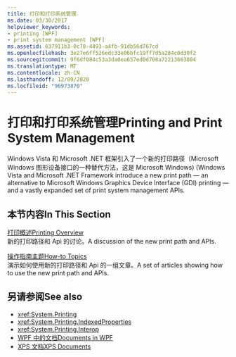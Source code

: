 ```yaml
---
title: 打印和打印系统管理
ms.date: 03/30/2017
helpviewer_keywords:
- printing [WPF]
- print system management [WPF]
ms.assetid: 637911b3-0c78-4493-a4fb-91db56d767cd
ms.openlocfilehash: 3e27e6ff526edc33e06bfc19ff7d5a284c0d30f2
ms.sourcegitcommit: 9f6df084c53a3da0ea657ed0d708a72213683084
ms.translationtype: MT
ms.contentlocale: zh-CN
ms.lasthandoff: 12/09/2020
ms.locfileid: "96973870"
---
```

# <a name="printing-and-print-system-management"></a><span data-ttu-id="f7e8d-102">打印和打印系统管理</span><span class="sxs-lookup"><span data-stu-id="f7e8d-102">Printing and Print System Management</span></span>
<span data-ttu-id="f7e8d-103">Windows Vista 和 Microsoft .NET 框架引入了一个新的打印路径（Microsoft Windows 图形设备接口的一种替代方法，这是 Microsoft Windows)  (</span><span class="sxs-lookup"><span data-stu-id="f7e8d-103">Windows Vista and Microsoft .NET Framework introduce a new print path — an alternative to Microsoft Windows Graphics Device Interface (GDI) printing — and a vastly expanded set of print system management APIs.</span></span>  
  
## <a name="in-this-section"></a><span data-ttu-id="f7e8d-104">本节内容</span><span class="sxs-lookup"><span data-stu-id="f7e8d-104">In This Section</span></span>  
 [<span data-ttu-id="f7e8d-105">打印概述</span><span class="sxs-lookup"><span data-stu-id="f7e8d-105">Printing Overview</span></span>](printing-overview.md)  
 <span data-ttu-id="f7e8d-106">新的打印路径和 Api 的讨论。</span><span class="sxs-lookup"><span data-stu-id="f7e8d-106">A discussion of the new print path and APIs.</span></span>  
  
 [<span data-ttu-id="f7e8d-107">操作指南主题</span><span class="sxs-lookup"><span data-stu-id="f7e8d-107">How-to Topics</span></span>](printing-how-to-topics.md)  
 <span data-ttu-id="f7e8d-108">演示如何使用新的打印路径和 Api 的一组文章。</span><span class="sxs-lookup"><span data-stu-id="f7e8d-108">A set of articles showing how to use the new print path and APIs.</span></span>  
  
## <a name="see-also"></a><span data-ttu-id="f7e8d-109">另请参阅</span><span class="sxs-lookup"><span data-stu-id="f7e8d-109">See also</span></span>

- <xref:System.Printing>
- <xref:System.Printing.IndexedProperties>
- <xref:System.Printing.Interop>
- [<span data-ttu-id="f7e8d-110">WPF 中的文档</span><span class="sxs-lookup"><span data-stu-id="f7e8d-110">Documents in WPF</span></span>](documents-in-wpf.md)
- [<span data-ttu-id="f7e8d-111">XPS 文档</span><span class="sxs-lookup"><span data-stu-id="f7e8d-111">XPS Documents</span></span>](/windows/desktop/printdocs/documents)
